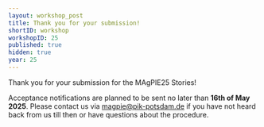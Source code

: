 ```yaml
---
layout: workshop_post 
title: Thank you for your submission!
shortID: workshop
workshopID: 25
published: true
hidden: true
year: 25
---
```


Thank you for your submission for the MAgPIE25 Stories!

Acceptance notifications are planned to be sent no later than **16th of May 2025**. Please contact us via <magpie@pik-potsdam.de> if you have not heard back from us till then or have questions about the procedure.

